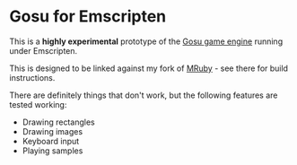 # Gosu for Emscripten

This is a **highly experimental** prototype of the [Gosu game engine](https://github.com/gosu/gosu)
running under Emscripten.

This is designed to be linked against my fork of [MRuby](https://github.com/AaronC81/mruby) - see
there for build instructions.

There are definitely things that don't work, but the following features are tested working:

- Drawing rectangles
- Drawing images
- Keyboard input
- Playing samples
